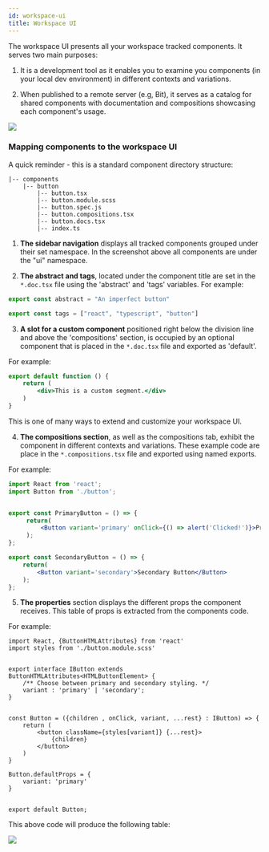 ```yaml
---
id: workspace-ui
title: Workspace UI
---
```


The workspace UI presents all your workspace tracked components. It serves two main purposes:

1. It is a development tool as it enables you to examine you components (in your local dev environment) in different contexts and variations.

2. When published to a remote server (e.g, Bit), it serves as a catalog for shared components with documentation and compositions showcasing each component's usage.

![](https://res.cloudinary.com/blog-assets/image/upload/v1595374309/workspace_ui_spxnr9.png)

### Mapping components to the workspace UI

A quick reminder - this is a standard component directory structure:

```
|-- components
    |-- button
        |-- button.tsx
        |-- button.module.scss
        |-- button.spec.js
        |-- button.compositions.tsx
        |-- button.docs.tsx
        |-- index.ts
```

1. __The sidebar navigation__ displays all tracked components grouped under their set namespace. In the screenshot above all components are under the "ui" namespace.

2. __The abstract and tags__, located under the component title are set in the `*.doc.tsx` file using the 'abstract' and 'tags' variables. For example:

```javascript
export const abstract = "An imperfect button"

export const tags = ["react", "typescript", "button"]
```

3. __A slot for a custom component__ positioned right below the division line and above the 'compositions' section, is occupied by an optional component that is placed in the `*.doc.tsx` file and exported as 'default'.

For example:

```jsx
export default function () {
    return (
        <div>This is a custom segment.</div>
    )
}
```

This is one of many ways to extend and customize your workspace UI.

4. __The compositions section__, as well as the compositions tab, exhibit the component in different contexts and variations. These example code are place in the `*.compositions.tsx` file and exported using named exports.

For example:

```jsx
import React from 'react';
import Button from './button';


export const PrimaryButton = () => {
     return(
         <Button variant='primary' onClick={() => alert('Clicked!')}>Primary Button</Button>
     );
};

export const SecondaryButton = () => {
    return(
        <Button variant='secondary'>Secondary Button</Button>
    );
};
```

5. __The properties__ section displays the different props the component receives. This table of props is extracted from the components code.

For example:

```tsx
import React, {ButtonHTMLAttributes} from 'react'
import styles from './button.module.scss'


export interface IButton extends  ButtonHTMLAttributes<HTMLButtonElement> {
    /** Choose between primary and secondary styling. */
    variant : 'primary' | 'secondary';
}


const Button = ({children , onClick, variant, ...rest} : IButton) => {
    return (
        <button className={styles[variant]} {...rest}>
            {children}
        </button>
    )
}

Button.defaultProps = {
    variant: 'primary'
}


export default Button;
```
This above code will produce the following table:

![](https://res.cloudinary.com/blog-assets/image/upload/v1595377690/props_screenshot_vuv0px.png)